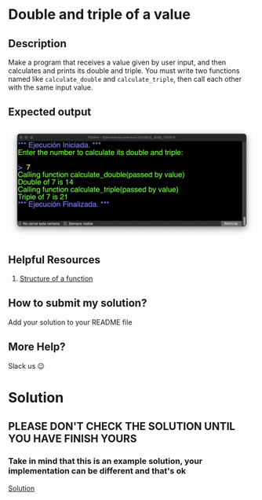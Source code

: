 # Double and triple of a value

## Description

Make a program that receives a value given by user input, and then calculates and prints its double and triple. You must write two functions named like `calculate_double` and `calculate_triple`, then call each other with the same input value.

## Expected output

![expected](./../../../assets/ch_e03_expected.png 'Expected')

## Helpful Resources
1. [Structure of a function](../../e02/desc/)

## How to submit my solution?

Add your solution to your README file

## More Help?

Slack us 😉

# Solution

## PLEASE DON'T CHECK THE SOLUTION UNTIL YOU HAVE FINISH YOURS

### Take in mind that this is an example solution, your implementation can be different and that's ok

[Solution](../sol)
